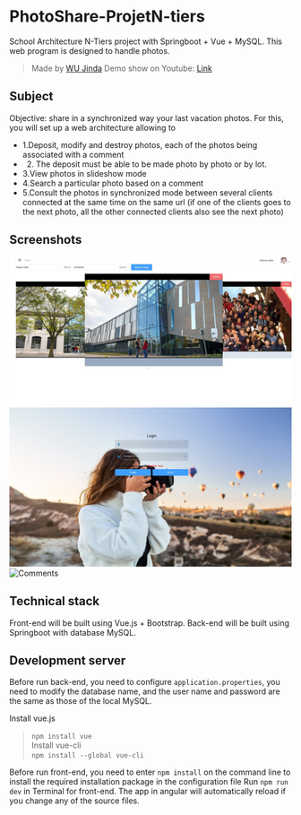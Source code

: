 # PhotoShare-ProjetN-tiers

School Architecture N-Tiers project with Springboot + Vue + MySQL. This web program is designed to handle photos.
> Made by [WU Jinda](https://github.com/WUJinda)
Demo show on Youtube: [Link](https://youtu.be/0PiaXWrdxRo) 

## Subject
Objective: share in a synchronized way your last vacation photos.
For this, you will set up a web architecture allowing to
- 1.Deposit, modify and destroy photos, each of the photos being associated with a comment
- 2. The deposit must be able to be made photo by photo or by lot.
- 3.View photos in slideshow mode
- 4.Search a particular photo based on a comment
- 5.Consult the photos in synchronized mode between several clients connected at the same time on the same url (if one of the clients goes to the next photo, all the other connected clients also see the next photo)

## Screenshots

![HomePage](screenshots/home.jpg)
![Login](screenshots/login.jpg)
![Comments](screenshots/comments.png)

## Technical stack 

Front-end will be built using Vue.js + Bootstrap.
Back-end will be built using Springboot with database MySQL.

## Development server

Before run back-end, you need to configure `application.properties`, you need to modify the database name, and the user name and password are the same as those of the local MySQL.
   
Install vue.js   
> `npm install vue`   
Install vue-cli   
> `npm install --global vue-cli`    

Before run front-end, you need to enter `npm install` on the command line to install the required installation package in the configuration file
Run `npm run dev` in Terminal for front-end. The app in angular will automatically reload if you change any of the source files.

